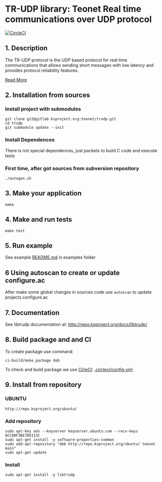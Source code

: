 # TR-UDP library: Teonet Real time communications over UDP protocol

[![CircleCI](https://circleci.com/gh/teonet-co/trudp.svg?style=svg)](https://circleci.com/gh/teonet-co/trudp)

## 1. Description

The TR-UDP protocol is the UDP based protocol for real time communications that 
allows sending short messages with low latency and provides protocol reliability 
features.

[Read More](https://github.com/teonet-co/teonet/wikis/tr-udp)

## 2. Installation from sources

### Install project with submodules

    git clone git@gitlab.ksproject.org:teonet/trudp.git
    cd trudp
    git submodule update --init


### Install Dependences

There is not special dependences, just packets to build C code and execute tests 

### First time, after got sources from subversion repository

    ./autogen.sh


## 3. Make your application 

    make


## 4. Make and run tests

    make test


## 5. Run example
    
See example [README.md](examples/README.md) in examples folder


## 6 Using autoscan to create or update configure.ac

After make some global changes in sources code use ```autoscan``` to update projects 
configure.ac


## 7. Documentation

See libtrudp documentation at: http://repo.ksproject.org/docs/libtrudp/


## 8. Build package and and CI

To create package use command:

    ci-build/make_package deb

To check and build package we use [CirleCI](https://circleci.com):  [.circleci/config.yml](.circleci/config.yml)

    
## 9. Install from repository

### UBUNTU

    http://repo.ksproject.org/ubuntu/
    
### Add repository

    sudo apt-key adv --keyserver keyserver.ubuntu.com --recv-keys 8CC88F3BE7D6113C
    sudo apt-get install -y software-properties-common
    sudo add-apt-repository "deb http://repo.ksproject.org/ubuntu/ teonet main"
    sudo apt-get update

### Install

    sudo apt-get install -y libtrudp
